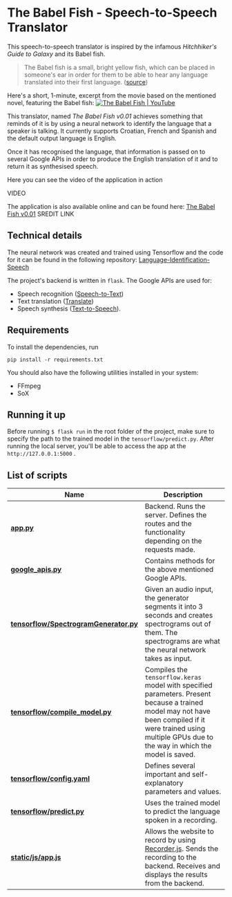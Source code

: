 # The Babel Fish - Speech-to-Speech Translator

  
  This speech-to-speech translator is inspired by the infamous *Hitchhiker's Guide to Galaxy* and its Babel fish.
>The Babel fish is a small, bright yellow fish, which can be placed in someone's ear in order for them to be able to hear any language translated into their first language. ([source](https://hitchhikers.fandom.com/wiki/Babel_Fish))

Here's a short, 1-minute, excerpt from the movie based on the mentioned novel, featuring the Babel fish:
[![The Babel Fish | YouTube](https://img.youtube.com/vi/YWqHkYtREAE/0.jpg)](https://www.youtube.com/watch?v=YWqHkYtREAE)
  

This translator, named *The Babel Fish v0.01* achieves something that reminds of it is by using a neural network to identify the language that a speaker is talking. It currently supports Croatian, French and Spanish and the default output language is English.

Once it has recognised the language, that information is passed on to several Google APIs in order to produce the English translation of it and to return it as synthesised speech.

Here you can see the video of the application in action

VIDEO

The application is also available online and can be found here: [The Babel Fish v0.01](a) SREDIT LINK  

## Technical details

The neural network was created and trained using Tensorflow and the code for it can be found in the following repository: [Language-Identification-Speech](https://github.com/ibro45/Language-Identification-Speech)

The project's backend is written in `flask`. 
The Google APIs are used for:

 - Speech recognition ([Speech-to-Text](https://cloud.google.com/speech-to-text/docs/))
 - Text translation ([Translate](https://cloud.google.com/translate/docs/))
 - Speech synthesis ([Text-to-Speech](https://cloud.google.com/text-to-speech/docs/)).

## Requirements
To install the dependencies, run

    pip install -r requirements.txt 

You should also have the following utilities installed in your system:

 - FFmpeg
 - SoX

## Running it up
Before running `$ flask run` in the root folder of the project, make sure to specify the path to the trained model in the `tensorflow/predict.py`. 
After running the local server, you'll be able to access the app at the `http://127.0.0.1:5000` .

## List of scripts
|Name|Description|
|--|--|
| [**app.py**](https://github.com/ibro45/Speech-to-Speech-Translator/blob/master/app.py) | Backend. Runs the server. Defines the routes and the functionality depending on the requests made.|
|[**google_apis.py**](https://github.com/ibro45/Speech-to-Speech-Translator/blob/master/google_apis.py)| Contains methods for the above mentioned Google APIs.|
| [**tensorflow/SpectrogramGenerator.py**](https://github.com/ibro45/Speech-to-Speech-Translator/blob/master/tensorflow/SpectrogramGenerator.py) |  Given an audio input, the generator segments it into 3 seconds and creates spectrograms out of them. The spectrograms are what the neural network takes as input.|
| [**tensorflow/compile_model.py**](https://github.com/ibro45/Speech-to-Speech-Translator/blob/master/tensorflow/compile_model.py) |  Compiles the `tensorflow.keras` model with specified parameters. Present because a trained model may not have been compiled if it were trained using multiple GPUs due to the way in which the model is saved.|
| [**tensorflow/config.yaml**](https://github.com/ibro45/Speech-to-Speech-Translator/blob/master/tensorflow/config.yaml) |  Defines several important and self-explanatory parameters and values.|
| [**tensorflow/predict.py**](https://github.com/ibro45/Speech-to-Speech-Translator/blob/master/tensorflow/predict.py) |  Uses the trained model to predict the language spoken in a recording.|
| [**static/js/app.js**](https://github.com/ibro45/Speech-to-Speech-Translator/blob/master/static/js/app.js) |  Allows the website to record by using [Recorder.js](https://github.com/mattdiamond/Recorderjs). Sends the recording to the backend. Receives and displays the results from the backend.|
